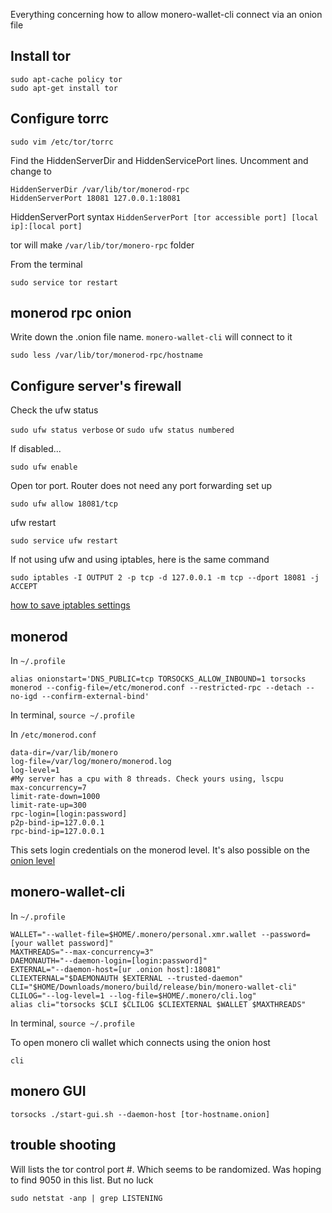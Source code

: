 Everything concerning how to allow monero-wallet-cli connect via an onion file

Install tor
-------------

    sudo apt-cache policy tor
    sudo apt-get install tor

Configure torrc
-----------------

    sudo vim /etc/tor/torrc

Find the HiddenServerDir and HiddenServicePort lines. Uncomment and change to

    HiddenServerDir /var/lib/tor/monerod-rpc
    HiddenServerPort 18081 127.0.0.1:18081
    
HiddenServerPort syntax
`HiddenServerPort [tor accessible port] [local ip]:[local port]`

tor will make `/var/lib/tor/monero-rpc` folder

From the terminal

    sudo service tor restart
    
monerod rpc onion
-------------------

Write down the .onion file name. `monero-wallet-cli` will connect to it

    sudo less /var/lib/tor/monerod-rpc/hostname
    
Configure server's firewall
-----------------------------

Check the ufw status

`sudo ufw status verbose` or `sudo ufw status numbered`

If disabled...

    sudo ufw enable

Open tor port. Router does not need any port forwarding set up

    sudo ufw allow 18081/tcp
    
ufw restart

    sudo service ufw restart

If not using ufw and using iptables, here is the same command

    sudo iptables -I OUTPUT 2 -p tcp -d 127.0.0.1 -m tcp --dport 18081 -j ACCEPT

[how to save iptables settings](http://askubuntu.com/questions/119393/how-to-save-rules-of-the-iptables)

monerod
---------

In `~/.profile`

    alias onionstart='DNS_PUBLIC=tcp TORSOCKS_ALLOW_INBOUND=1 torsocks monerod --config-file=/etc/monerod.conf --restricted-rpc --detach --no-igd --confirm-external-bind'

In terminal, `source ~/.profile`

In `/etc/monerod.conf`

    data-dir=/var/lib/monero
    log-file=/var/log/monero/monerod.log
    log-level=1
    #My server has a cpu with 8 threads. Check yours using, lscpu
    max-concurrency=7
    limit-rate-down=1000
    limit-rate-up=300
    rpc-login=[login:password]
    p2p-bind-ip=127.0.0.1
    rpc-bind-ip=127.0.0.1
    
This sets login credentials on the monerod level. It's also possible on the [onion level](https://garlicgambit.wordpress.com/2017/01/15/monero-how-to-connect-wallet-to-tor-onion-service-node/)

monero-wallet-cli
-------------------

In `~/.profile`

    WALLET="--wallet-file=$HOME/.monero/personal.xmr.wallet --password=[your wallet password]"
    MAXTHREADS="--max-concurrency=3"
    DAEMONAUTH="--daemon-login=[login:password]"
    EXTERNAL="--daemon-host=[ur .onion host]:18081"
    CLIEXTERNAL="$DAEMONAUTH $EXTERNAL --trusted-daemon"
    CLI="$HOME/Downloads/monero/build/release/bin/monero-wallet-cli"
    CLILOG="--log-level=1 --log-file=$HOME/.monero/cli.log"
    alias cli="torsocks $CLI $CLILOG $CLIEXTERNAL $WALLET $MAXTHREADS"

In terminal, `source ~/.profile`

To open monero cli wallet which connects using the onion host  

    cli

monero GUI
-------------

`torsocks ./start-gui.sh --daemon-host [tor-hostname.onion]`

trouble shooting
------------------

Will lists the tor control port #. Which seems to be randomized. Was hoping to find 9050 in this list. But no luck

    sudo netstat -anp | grep LISTENING
